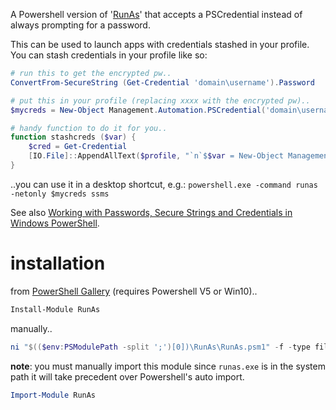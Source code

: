A Powershell version of '[RunAs](https://technet.microsoft.com/en-us/library/cc771525(v=ws.11).aspx)' that accepts a PSCredential instead of always prompting for a password.

This can be used to launch apps with credentials stashed in your profile. You can stash credentials in your profile like so:

```powershell
# run this to get the encrypted pw..
ConvertFrom-SecureString (Get-Credential 'domain\username').Password

# put this in your profile (replacing xxxx with the encrypted pw)..
$mycreds = New-Object Management.Automation.PSCredential('domain\username', (ConvertTo-SecureString 'xxxx'))

# handy function to do it for you..
function stashcreds ($var) {
    $cred = Get-Credential
    [IO.File]::AppendAllText($profile, "`n`$$var = New-Object Management.Automation.PSCredential('$($cred.Username)', (ConvertTo-SecureString '$(ConvertFrom-SecureString $cred.Password)'))`n")
}
```

..you can use it in a desktop shortcut, e.g.:
`powershell.exe -command runas -netonly $mycreds ssms`


See also [Working with Passwords, Secure Strings and Credentials in Windows PowerShell](https://social.technet.microsoft.com/wiki/contents/articles/4546.working-with-passwords-secure-strings-and-credentials-in-windows-powershell.aspx).



# installation #
from [PowerShell Gallery](https://www.powershellgallery.com/packages/RunAs) (requires Powershell V5 or Win10)..
```powershell
Install-Module RunAs
```
manually..
```powershell
ni "$(($env:PSModulePath -split ';')[0])\RunAs\RunAs.psm1" -f -type file -value (irm "https://raw.githubusercontent.com/gfody/PowershellModules/master/RunAs/RunAs.psm1")
```
**note**: you must manually import this module since `runas.exe` is in the system path it will take precedent over Powershell's auto import.
```powershell
Import-Module RunAs
```
